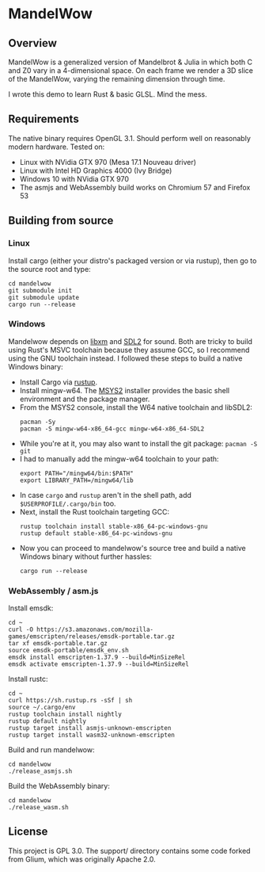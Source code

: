 # MandelWow

## Overview

MandelWow is a generalized version of Mandelbrot & Julia in which both C and Z0 vary in a 4-dimensional space.
On each frame we render a 3D slice of the MandelWow, varying the remaining dimension through time.

I wrote this demo to learn Rust & basic GLSL. Mind the mess.


## Requirements

The native binary requires OpenGL 3.1. Should perform well on reasonably modern
hardware. Tested on:

 * Linux with NVidia GTX 970 (Mesa 17.1 Nouveau driver)
 * Linux with Intel HD Graphics 4000 (Ivy Bridge)
 * Windows 10 with NVidia GTX 970
 * The asmjs and WebAssembly build works on Chromium 57 and Firefox 53

## Building from source

### Linux

Install cargo (either your distro's packaged version or via rustup), then go to the source root and type:

```
cd mandelwow
git submodule init
git submodule update
cargo run --release
```

### Windows

Mandelwow depends on [libxm](https://github.com/nukep/libxm-rs) and [SDL2](https://github.com/AngryLawyer/rust-sdl2) for sound.
Both are tricky to build using Rust's MSVC toolchain because they assume GCC, so I recommend using the GNU toolchain instead.
I followed these steps to build a native Windows binary:

* Install Cargo via [rustup](https://www.rustup.rs).
* Install mingw-w64. The [MSYS2](http://www.msys2.org/) installer provides the basic shell environment and the package manager.
* From the MSYS2 console, install the W64 native toolchain and libSDL2:
  ```
  pacman -Sy
  pacman -S mingw-w64-x86_64-gcc mingw-w64-x86_64-SDL2
  ```
* While you're at it, you may also want to install the git package: `pacman -S git`
* I had to manually add the mingw-w64 toolchain to your path:
  ```
  export PATH="/mingw64/bin:$PATH"
  export LIBRARY_PATH=/mingw64/lib
  ```
* In case `cargo` and `rustup` aren't in the shell path, add `$USERPROFILE/.cargo/bin` too.
* Next, install the Rust toolchain targeting GCC:
  ```
  rustup toolchain install stable-x86_64-pc-windows-gnu
  rustup default stable-x86_64-pc-windows-gnu
  ```
* Now you can proceed to mandelwow's source tree and build a native Windows binary without further hassles:
  ```
  cargo run --release
  ```

### WebAssembly / asm.js

Install emsdk:

```
cd ~
curl -O https://s3.amazonaws.com/mozilla-games/emscripten/releases/emsdk-portable.tar.gz
tar xf emsdk-portable.tar.gz
source emsdk-portable/emsdk_env.sh
emsdk install emscripten-1.37.9 --build=MinSizeRel
emsdk activate emscripten-1.37.9 --build=MinSizeRel
```

Install rustc:

```
cd ~
curl https://sh.rustup.rs -sSf | sh
source ~/.cargo/env
rustup toolchain install nightly
rustup default nightly
rustup target install asmjs-unknown-emscripten
rustup target install wasm32-unknown-emscripten
```

Build and run mandelwow:

```
cd mandelwow
./release_asmjs.sh
```

Build the WebAssembly binary:

```
cd mandelwow
./release_wasm.sh
```

## License

This project is GPL 3.0.
The support/ directory contains some code forked from Glium, which was originally Apache 2.0.
